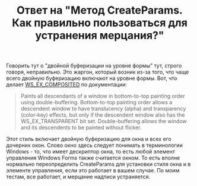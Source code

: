 ﻿---
title: "Ответ на \"Метод CreateParams. Как правильно пользоваться для устранения мерцания?\""
se.owner.user_id: 240512
se.owner.display_name: "MSDN.WhiteKnight"
se.owner.link: "https://ru.stackoverflow.com/users/240512/msdn-whiteknight"
se.answer_id: 1321137
se.question_id: 1320936
se.post_type: answer
se.is_accepted: True
---
<p>Говорить тут о &quot;двойной буферизации на уровне формы&quot; тут, строго говоря, неправильно. Это жаргон, который возник из-за того, что чаще всего двойную буферизацию включают на уровне формы. Вот, что делает <a href="https://docs.microsoft.com/en-us/windows/win32/winmsg/extended-window-styles" rel="nofollow noreferrer">WS_EX_COMPOSITED</a> по документации:</p>
<blockquote>
<p>Paints all descendants of a window in bottom-to-top painting order using double-buffering. Bottom-to-top painting order allows a descendent window to have translucency (alpha) and transparency (color-key) effects, but only if the descendent window also has the WS_EX_TRANSPARENT bit set. Double-buffering allows the window and its descendents to be painted without flicker.</p>
</blockquote>
<p>Этот стиль включает двойную буферизацию для окна и всех его дочерних окон. Слово окно здесь следует понимать в терминологии Windows - то, что имеет дескриптор окна, то есть любой элемент управления Windows Forms также считается окном. То есть вполне нормально переопределить CreateParams для установки стиля окна и в элементе управления, если это работает в вашем случае. По моим тестам, все работает, и мерцание надписи устраняется.</p>
